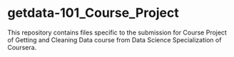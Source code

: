 # getdata-101_Course_Project
This repository contains files specific to the submission for Course Project of Getting and Cleaning Data course from Data Science Specialization of Coursera.
